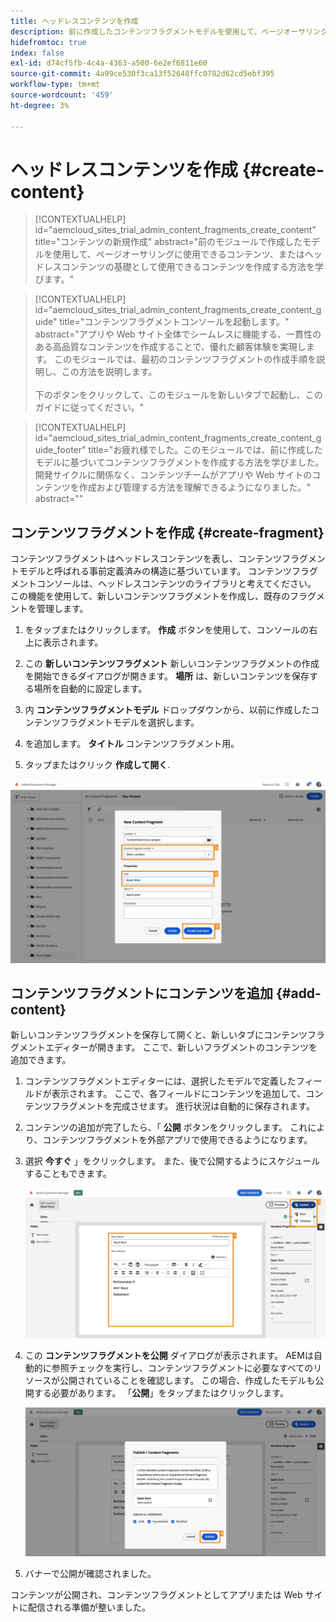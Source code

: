```yaml
---
title: ヘッドレスコンテンツを作成
description: 前に作成したコンテンツフラグメントモデルを使用して、ページオーサリングに使用できるコンテンツを作成するか、ヘッドレスコンテンツの基礎として使用します。
hidefromtoc: true
index: false
exl-id: d74cf5fb-4c4a-4363-a500-6e2ef6811e60
source-git-commit: 4a99ce530f3ca13f52648ffc0782d62cd5ebf395
workflow-type: tm+mt
source-wordcount: '459'
ht-degree: 3%

---
```



# ヘッドレスコンテンツを作成 {#create-content}

>[!CONTEXTUALHELP]
>id="aemcloud_sites_trial_admin_content_fragments_create_content"
>title="コンテンツの新規作成"
>abstract="前のモジュールで作成したモデルを使用して、ページオーサリングに使用できるコンテンツ、またはヘッドレスコンテンツの基礎として使用できるコンテンツを作成する方法を学びます。"

>[!CONTEXTUALHELP]
>id="aemcloud_sites_trial_admin_content_fragments_create_content_guide"
>title="コンテンツフラグメントコンソールを起動します。"
>abstract="アプリや Web サイト全体でシームレスに機能する、一貫性のある高品質なコンテンツを作成することで、優れた顧客体験を実現します。 このモジュールでは、最初のコンテンツフラグメントの作成手順を説明し、この方法を説明します。<br><br>下のボタンをクリックして、このモジュールを新しいタブで起動し、このガイドに従ってください。"

>[!CONTEXTUALHELP]
>id="aemcloud_sites_trial_admin_content_fragments_create_content_guide_footer"
>title="お疲れ様でした。このモジュールでは、前に作成したモデルに基づいてコンテンツフラグメントを作成する方法を学びました。 開発サイクルに関係なく、コンテンツチームがアプリや Web サイトのコンテンツを作成および管理する方法を理解できるようになりました。"
>abstract=""

## コンテンツフラグメントを作成 {#create-fragment}

コンテンツフラグメントはヘッドレスコンテンツを表し、コンテンツフラグメントモデルと呼ばれる事前定義済みの構造に基づいています。 コンテンツフラグメントコンソールは、ヘッドレスコンテンツのライブラリと考えてください。 この機能を使用して、新しいコンテンツフラグメントを作成し、既存のフラグメントを管理します。

1. をタップまたはクリックします。 **作成** ボタンを使用して、コンソールの右上に表示されます。

1. この **新しいコンテンツフラグメント** 新しいコンテンツフラグメントの作成を開始できるダイアログが開きます。 **場所** は、新しいコンテンツを保存する場所を自動的に設定します。

1. 内 **コンテンツフラグメントモデル** ドロップダウンから、以前に作成したコンテンツフラグメントモデルを選択します。

1. を追加します。 **タイトル** コンテンツフラグメント用。

1. タップまたはクリック **作成して開く**.

![新しいコンテンツフラグメントの作成](assets/do-not-localize/create-content-3-4-5.png)

## コンテンツフラグメントにコンテンツを追加 {#add-content}

新しいコンテンツフラグメントを保存して開くと、新しいタブにコンテンツフラグメントエディターが開きます。 ここで、新しいフラグメントのコンテンツを追加できます。

1. コンテンツフラグメントエディターには、選択したモデルで定義したフィールドが表示されます。 ここで、各フィールドにコンテンツを追加して、コンテンツフラグメントを完成させます。 進行状況は自動的に保存されます。

1. コンテンツの追加が完了したら、「 **公開** ボタンをクリックします。 これにより、コンテンツフラグメントを外部アプリで使用できるようになります。

1. 選択 **今すぐ** 」をクリックします。 また、後で公開するようにスケジュールすることもできます。

   ![コンテンツを作成](assets/do-not-localize/add-content-1-2.png)

1. この **コンテンツフラグメントを公開** ダイアログが表示されます。 AEMは自動的に参照チェックを実行し、コンテンツフラグメントに必要なすべてのリソースが公開されていることを確認します。 この場合、作成したモデルも公開する必要があります。 「**公開**」をタップまたはクリックします。

   ![公開と参照の確認](assets/do-not-localize/publish-4.png)

1. バナーで公開が確認されました。

コンテンツが公開され、コンテンツフラグメントとしてアプリまたは Web サイトに配信される準備が整いました。
